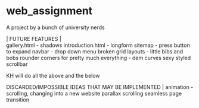 # web_assignment
A project by a bunch of university nerds

|	FUTURE FEATURES		|   
gallery.html - shadows
introduction.html - longform
sitemap - press button to expand
navbar - drop down menu
broken grid layouts - little bibs and bobs
rounder corners for pretty much everything - dem curves
sexy styled scrollbar
  
KH will do all the above and the below
  
DISCARDED/IMPOSSIBLE IDEAS THAT MAY BE IMPLEMENTED	|
animation - scrolling, changing into a new website
parallax scrolling
seamless page transition
